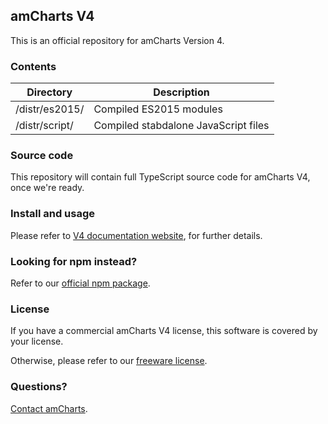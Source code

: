 ## amCharts V4

This is an official repository for amCharts Version 4.


### Contents

|Directory|Description|
|---------|-----------|
|/distr/es2015/|Compiled ES2015 modules|
|/distr/script/|Compiled stabdalone JavaScript files|


### Source code

This repository will contain full TypeScript source code for amCharts V4, once we're ready.


### Install and usage

Please refer to [V4 documentation website](https://www.amcharts.com/docs/v4/), for further details.


### Looking for npm instead?

Refer to our [official npm package](https://www.npmjs.com/package/@amcharts/amcharts4).


### License

If you have a commercial amCharts V4 license, this software is covered by your license.

Otherwise, please refer to our [freeware license](https://github.com/amcharts/amcharts4/blob/master/dist/es2015/LICENSE).


### Questions?

[Contact amCharts](mailto:contact@amcharts.com).